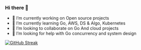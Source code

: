 ### Hi there 👋

- 🔭 I’m currently working on Open source projects
- 🌱 I’m currently learning Go, AWS, DS & Algo, Kubernetes
- 👯 I’m looking to collaborate on Go And cloud projects
- 🤔 I’m looking for help with Go concurrency and system design
<!-- - 💬 Ask me about Anything 
- 📫 How to reach me: .
- 😄 Pronouns: ...
- ⚡ Fun fact: ...
-->
[![GitHub Streak](http://github-readme-streak-stats.herokuapp.com?user=sderohan&theme=dark&date_format=M%20j%5B%2C%20Y%5D)](https://git.io/streak-stats)
